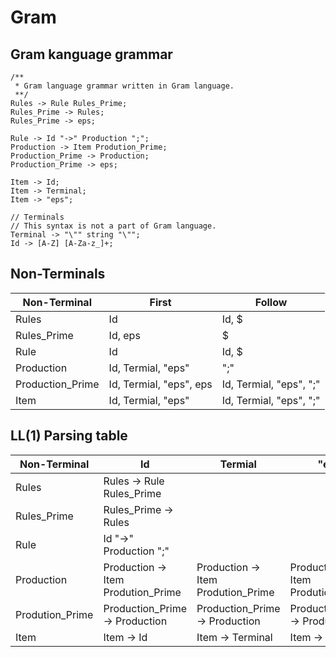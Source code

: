 # Gram

## Gram kanguage grammar
```
/**
 * Gram language grammar written in Gram language.
 **/
Rules -> Rule Rules_Prime;
Rules_Prime -> Rules;
Rules_Prime -> eps;

Rule -> Id "->" Production ";";
Production -> Item Prodution_Prime;
Production_Prime -> Production;
Production_Prime -> eps;

Item -> Id;
Item -> Terminal;
Item -> "eps";

// Terminals 
// This syntax is not a part of Gram language.
Terminal -> "\"" string "\"";
Id -> [A-Z] [A-Za-z_]+;
```

## Non-Terminals

| Non-Terminal     | First                   | Follow                  |
| ---------------- | ----------------------- | ----------------------- |
| Rules            | Id                      | Id, $                   |
| Rules_Prime      | Id, eps                 | $                       |
| Rule             | Id                      | Id, $                   |
| Production       | Id, Termial, "eps"      | ";"                     |
| Production_Prime | Id, Termial, "eps", eps | Id, Termial, "eps", ";" |
| Item             | Id, Termial, "eps"      | Id, Termial, "eps", ";" |

## LL(1)  Parsing table

| Non-Terminal    | Id                                 | Termial                            | "eps"                              | ";"                     | $                  |
| --------------- | ---------------------------------- | ---------------------------------- | ---------------------------------- | ----------------------- | ------------------ |
| Rules           | Rules -> Rule Rules_Prime          |                                    |                                    |                         |                    |
| Rules_Prime     | Rules_Prime -> Rules               |                                    |                                    |                         | Rules_Prime -> eps |
| Rule            | Id "->" Production ";"             |                                    |                                    |                         |                    |
| Production      | Production -> Item Prodution_Prime | Production -> Item Prodution_Prime | Production -> Item Prodution_Prime |                         |                    |
| Prodution_Prime | Production_Prime -> Production     | Production_Prime -> Production     | Production_Prime -> Production     | Production_Prime -> eps |                    |
| Item            | Item -> Id                         | Item -> Terminal                   | Item -> "eps"                      |                         |                    |
